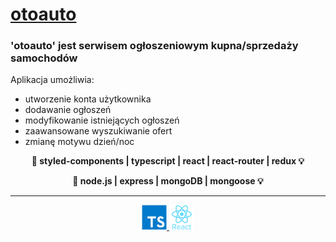 # [otoauto]

### 'otoauto' jest serwisem ogłoszeniowym kupna/sprzedaży samochodów
Aplikacja umożliwia:
- utworzenie konta użytkownika
- dodawanie ogłoszeń
- modyfikowanie istniejących ogłoszeń
- zaawansowane wyszukiwanie ofert
- zmianę motywu dzień/noc

**<p align="center"> :wrench: styled-components | typescript | react | react-router | redux :bulb: </p>**
**<p align="center"> :wrench: node.js | express | mongoDB | mongoose :bulb: </p>**

[otoauto]: <https://otoauto-website.netlify.app//>

<hr>
<p align="center">
<a href="https://www.typescriptlang.org/" target="_blank" rel="noreferrer"> <img src="https://raw.githubusercontent.com/devicons/devicon/master/icons/typescript/typescript-original.svg" alt="typescript" width="40" height="40"/> </a>
 <a href="https://reactjs.org/" target="_blank" rel="noreferrer"> <img src="https://raw.githubusercontent.com/devicons/devicon/master/icons/react/react-original-wordmark.svg" alt="react" width="40" height="40"/> </a>
</p>
